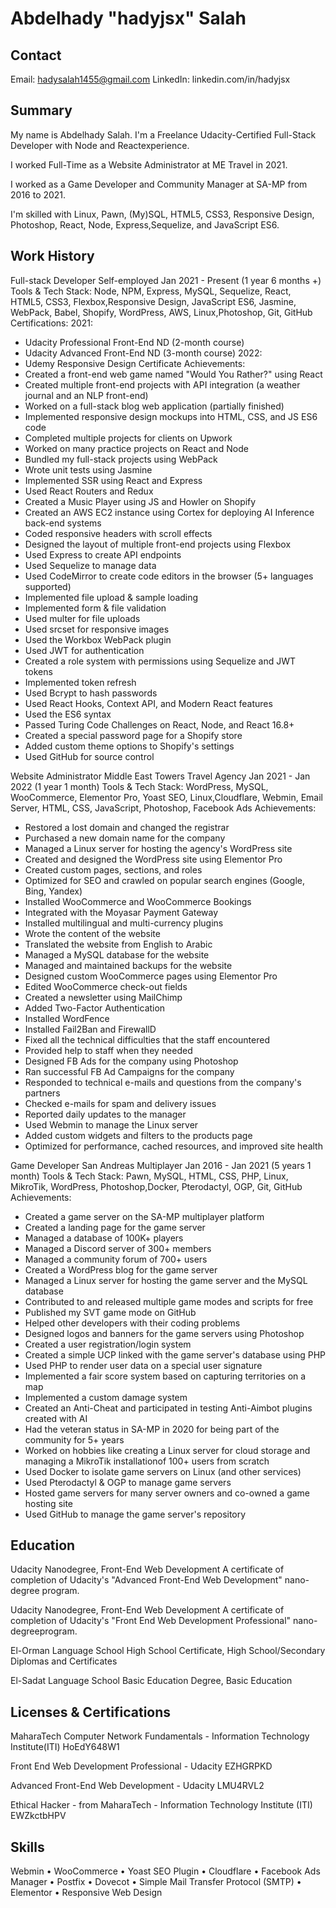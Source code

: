 # Abdelhady "hadyjsx" Salah

## Contact

Email: hadysalah1455@gmail.com
LinkedIn: linkedin.com/in/hadyjsx

## Summary

My name is Abdelhady Salah. I'm a Freelance Udacity-Certified Full-Stack Developer with Node and Reactexperience.

I worked Full-Time as a Website Administrator at ME Travel in 2021.

I worked as a Game Developer and Community Manager at SA-MP from 2016 to 2021.

I'm skilled with Linux, Pawn, (My)SQL, HTML5, CSS3, Responsive Design, Photoshop, React, Node, Express,Sequelize, and JavaScript ES6.

## Work History

Full-stack Developer
Self-employed
Jan 2021 - Present (1 year 6 months +)
Tools & Tech Stack: Node, NPM, Express, MySQL, Sequelize, React, HTML5, CSS3, Flexbox,Responsive Design, JavaScript ES6, Jasmine, WebPack, Babel, Shopify, WordPress, AWS, Linux,Photoshop, Git, GitHub
Certifications:
2021:
- Udacity Professional Front-End ND (2-month course)
- Udacity Advanced Front-End ND (3-month course)
2022:
- Udemy Responsive Design Certificate
Achievements:
- Created a front-end web game named "Would You Rather?" using React
- Created multiple front-end projects with API integration (a weather journal and an NLP front-end)
- Worked on a full-stack blog web application (partially finished)
- Implemented responsive design mockups into HTML, CSS, and JS ES6 code
- Completed multiple projects for clients on Upwork
- Worked on many practice projects on React and Node
- Bundled my full-stack projects using WebPack
- Wrote unit tests using Jasmine
- Implemented SSR using React and Express
- Used React Routers and Redux
- Created a Music Player using JS and Howler on Shopify
- Created an AWS EC2 instance using Cortex for deploying AI Inference back-end systems
- Coded responsive headers with scroll effects
- Designed the layout of multiple front-end projects using Flexbox
- Used Express to create API endpoints
- Used Sequelize to manage data
- Used CodeMirror to create code editors in the browser (5+ languages supported)
- Implemented file upload & sample loading
- Implemented form & file validation
- Used multer for file uploads
- Used srcset for responsive images
- Used the Workbox WebPack plugin
- Used JWT for authentication
- Created a role system with permissions using Sequelize and JWT tokens
- Implemented token refresh
- Used Bcrypt to hash passwords
- Used React Hooks, Context API, and Modern React features
- Used the ES6 syntax
- Passed Turing Code Challenges on React, Node, and React 16.8+
- Created a special password page for a Shopify store
- Added custom theme options to Shopify's settings
- Used GitHub for source control

Website Administrator
Middle East Towers Travel Agency
Jan 2021 - Jan 2022 (1 year 1 month)
Tools & Tech Stack: WordPress, MySQL, WooCommerce, Elementor Pro, Yoast SEO, Linux,Cloudflare, Webmin, Email Server, HTML, CSS, JavaScript, Photoshop, Facebook Ads
Achievements:
- Restored a lost domain and changed the registrar
- Purchased a new domain name for the company
- Managed a Linux server for hosting the agency's WordPress site
- Created and designed the WordPress site using Elementor Pro
- Created custom pages, sections, and roles
- Optimized for SEO and crawled on popular search engines (Google, Bing, Yandex)
- Installed WooCommerce and WooCommerce Bookings
- Integrated with the Moyasar Payment Gateway
- Installed multilingual and multi-currency plugins
- Wrote the content of the website
- Translated the website from English to Arabic
- Managed a MySQL database for the website
- Managed and maintained backups for the website
- Designed custom WooCommerce pages using Elementor Pro
- Edited WooCommerce check-out fields
- Created a newsletter using MailChimp
- Added Two-Factor Authentication
- Installed WordFence
- Installed Fail2Ban and FirewallD
- Fixed all the technical difficulties that the staff encountered
- Provided help to staff when they needed
- Designed FB Ads for the company using Photoshop
- Ran successful FB Ad Campaigns for the company
- Responded to technical e-mails and questions from the company's partners
- Checked e-mails for spam and delivery issues
- Reported daily updates to the manager
- Used Webmin to manage the Linux server
- Added custom widgets and filters to the products page
- Optimized for performance, cached resources, and improved site health

Game Developer
San Andreas Multiplayer
Jan 2016 - Jan 2021 (5 years 1 month)
Tools & Tech Stack: Pawn, MySQL, HTML, CSS, PHP, Linux, MikroTik, WordPress, Photoshop,Docker, Pterodactyl, OGP, Git, GitHub
Achievements:
- Created a game server on the SA-MP multiplayer platform
- Created a landing page for the game server
- Managed a database of 100K+ players
- Managed a Discord server of 300+ members
- Managed a community forum of 700+ users
- Created a WordPress blog for the game server
- Managed a Linux server for hosting the game server and the MySQL database
- Contributed to and released multiple game modes and scripts for free
- Published my SVT game mode on GitHub
- Helped other developers with their coding problems
- Designed logos and banners for the game servers using Photoshop
- Created a user registration/login system
- Created a simple UCP linked with the game server's database using PHP
- Used PHP to render user data on a special user signature
- Implemented a fair score system based on capturing territories on a map
- Implemented a custom damage system
- Created an Anti-Cheat and participated in testing Anti-Aimbot plugins created with AI
- Had the veteran status in SA-MP in 2020 for being part of the community for 5+ years
- Worked on hobbies like creating a Linux server for cloud storage and managing a MikroTik installationof 100+ users from scratch
- Used Docker to isolate game servers on Linux (and other services)
- Used Pterodactyl & OGP to manage game servers
- Hosted game servers for many server owners and co-owned a game hosting site
- Used GitHub to manage the game server's repository

## Education

Udacity
Nanodegree, Front-End Web Development
A certificate of completion of Udacity's "Advanced Front-End Web Development" nano-degree program.

Udacity
Nanodegree, Front-End Web Development
A certificate of completion of Udacity's "Front End Web Development Professional" nano-degreeprogram.

El-Orman Language School
High School Certificate, High School/Secondary Diplomas and Certificates

El-Sadat Language School
Basic Education Degree, Basic Education

## Licenses & Certifications
MaharaTech Computer Network Fundamentals - Information Technology Institute(ITI)
HoEdY648W1

Front End Web Development Professional - Udacity
EZHGRPKD

Advanced Front-End Web Development - Udacity
LMU4RVL2

Ethical Hacker - from MaharaTech - Information Technology Institute (ITI)
EWZkctbHPV

## Skills
Webmin • WooCommerce • Yoast SEO Plugin • Cloudflare • Facebook Ads Manager • Postfix • Dovecot • Simple Mail Transfer Protocol (SMTP) • Elementor • Responsive Web Design

